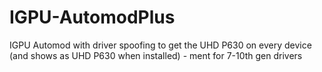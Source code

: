 # IGPU-AutomodPlus
IGPU Automod with driver spoofing to get the UHD P630 on every device (and shows as UHD P630 when installed) - ment for 7-10th gen drivers
